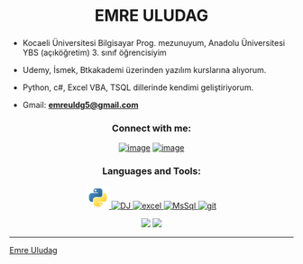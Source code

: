 <h1 align="center">EMRE ULUDAG</h1>
<h3 align="center"></h3>

- Kocaeli Üniversitesi Bilgisayar Prog. mezunuyum, Anadolu Üniversitesi YBS (açıköğretim) 3. sınıf öğrencisiyim

- Udemy, İsmek, Btkakademi üzerinden yazılım kurslarına alıyorum.

- Python, c#, Excel VBA, TSQL dillerinde kendimi geliştiriyorum.

- Gmail: **emreuldg5@gmail.com**

<h3 align="center">Connect with me:</h3>
<div align="center">

[![image](https://img.shields.io/badge/LinkedIn-0077B5?style=for-the-badge&logo=linkedin&logoColor=white)](https://www.linkedin.com/in/uludag-emre/)
[![image](https://img.shields.io/badge/Gmail-D14836?style=for-the-badge&logo=gmail&logoColor=white)](mailto:emreuldg5@gmail.com)
  
</div>

<h3 align="center">Languages and Tools:</h3>

<p align="center"> 
  <a href="https://www.w3.org/html/" target="_blank"> 
    <img src="https://raw.githubusercontent.com/devicons/devicon/master/icons/python/python-original.svg" alt="Python" width="40" height="40"/> 
  </a>
  <a href="https://www.w3schools.com/css/" target="_blank"> 
    <img src="https://www.google.com/url?sa=i&url=https%3A%2F%2Ficonscout.com%2Ficons%2Fdjango&psig=AOvVaw0DWUqSEl6w-Ksy8Ad_I-uH&ust=1708167899937000&source=images&cd=vfe&opi=89978449&ved=0CBIQjRxqFwoTCOC797jbr4QDFQAAAAAdAAAAABAV" alt="DJ" width="40" height="40"/> 
  </a> 
  <a href="https://www.python.org" target="_blank"> 
    <img src="https://upload.wikimedia.org/wikipedia/commons/thumb/3/34/Microsoft_Office_Excel_%282019%E2%80%93present%29.svg/1200px-Microsoft_Office_Excel_%282019%E2%80%93present%29.svg.png" alt="excel" width="40" height="40"/> 
  </a>  
  <a href="https://developer.mozilla.org/en-US/docs/Web/JavaScript" target="_blank"> 
    <img src="https://cdnblog.natrocdn.com/wp-content/uploads/2014/12/MSSQL280-1.png" alt="MsSql" width="40" height="40"/> 
  </a> 
  <a href="https://git-scm.com/" target="_blank"> 
    <img src="https://upload.wikimedia.org/wikipedia/commons/thumb/5/5a/Vmware_workstation_16_icon.svg/800px-Vmware_workstation_16_icon.svg.png" alt="git" width="40" height="40"/> 
  </a>
</p>

<p align= "center">
  <img height= "150" src="https://github-readme-stats.vercel.app/api?username=EmreUludag0&theme=react&show_icons=true&include_all_commits=true" />
  <img height= "150" src="https://github-readme-stats.vercel.app/api/top-langs/?username=EmreUludag0&theme=react&layout=compact" />
</p>

------

[Emre Uludag](https://github.com/EmreUludag0)
